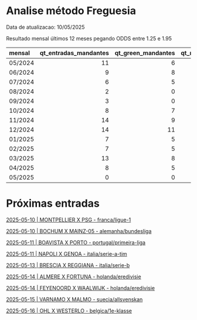 
# Analise método Freguesia

Data de atualizacao: 10/05/2025

Resultado mensal últimos 12 meses pegando ODDS entre 1.25 e 1.95

| mensal   |   qt_entradas_mandantes |   qt_green_mandantes |   qt_red_mandantes |   pl_mandantes |   qt_entradas_visitantes |   qt_green_visitantes |   qt_red_visitantes |   pl_visitantes |   pl_total |
|:---------|------------------------:|---------------------:|-------------------:|---------------:|-------------------------:|----------------------:|--------------------:|----------------:|-----------:|
| 05/2024  |                      11 |                    6 |                  5 |     -2.31      |                        2 |                     2 |                   0 |            1.06 |      -1.25 |
| 06/2024  |                       9 |                    8 |                  1 |      3.33      |                        1 |                     1 |                   0 |            0.46 |       3.79 |
| 07/2024  |                       6 |                    5 |                  1 |      1.84      |                        1 |                     1 |                   0 |            0.28 |       2.12 |
| 08/2024  |                       2 |                    0 |                  2 |     -2         |                        0 |                     0 |                   0 |            0    |      -2    |
| 09/2024  |                       3 |                    0 |                  3 |     -3         |                        1 |                     0 |                   1 |           -1    |      -4    |
| 10/2024  |                       8 |                    7 |                  1 |      2.87      |                        3 |                     2 |                   1 |            0.51 |       3.38 |
| 11/2024  |                      14 |                    9 |                  5 |      1.09      |                        1 |                     1 |                   0 |            0.48 |       1.57 |
| 12/2024  |                      14 |                   11 |                  3 |      2.16      |                        3 |                     3 |                   0 |            1.57 |       3.73 |
| 01/2025  |                       7 |                    5 |                  2 |      1.41      |                        3 |                     2 |                   1 |            0.14 |       1.55 |
| 02/2025  |                       7 |                    5 |                  2 |      0.18      |                        5 |                     5 |                   0 |            2.71 |       2.89 |
| 03/2025  |                      13 |                    8 |                  5 |     -0.62      |                        6 |                     5 |                   1 |            2.12 |       1.5  |
| 04/2025  |                       8 |                    5 |                  3 |     -0.0600001 |                        3 |                     3 |                   0 |            1.81 |       1.75 |
| 05/2025  |                       0 |                    0 |                  0 |      0         |                        1 |                     1 |                   0 |            0.53 |       0.53 |

 # Próximas entradas 

[2025-05-10 | MONTPELLIER X PSG - franca/ligue-1](https://www.academiadasapostasbrasil.com/stats/match/franca/ligue-1/montpellier/psg/ajxQRAEK6mBe1)

[2025-05-10 | BOCHUM X MAINZ-05 - alemanha/bundesliga](https://www.academiadasapostasbrasil.com/stats/match/alemanha/bundesliga/bochum/mainz-05/DWdYeVJWzZv51)

[2025-05-11 | BOAVISTA X PORTO - portugal/primeira-liga](https://www.academiadasapostasbrasil.com/stats/match/portugal/primeira-liga/boavista/porto/3DKQqVwEEYzEW)

[2025-05-11 | NAPOLI X GENOA - italia/serie-a-tim](https://www.academiadasapostasbrasil.com/stats/match/italia/serie-a-tim/napoli/genoa/8oPZrV28pZyJd)

[2025-05-13 | BRESCIA X REGGIANA - italia/serie-b](https://www.academiadasapostasbrasil.com/stats/match/italia/serie-b/brescia/reggiana/EyAmAllbMZ2po)

[2025-05-14 | ALMERE X FORTUNA - holanda/eredivisie](https://www.academiadasapostasbrasil.com/stats/match/holanda/eredivisie/almere/fortuna/aE1myV6x6Qy3X)

[2025-05-14 | FEYENOORD X WAALWIJK - holanda/eredivisie](https://www.academiadasapostasbrasil.com/stats/match/holanda/eredivisie/feyenoord/waalwijk/l2OZXXz55Z7Wb)

[2025-05-15 | VARNAMO X MALMO - suecia/allsvenskan](https://www.academiadasapostasbrasil.com/stats/match/suecia/allsvenskan/varnamo/malmo/kznmOqyKMYxJd)

[2025-05-16 | OHL X WESTERLO - belgica/1e-klasse](https://www.academiadasapostasbrasil.com/stats/match/belgica/1e-klasse/ohl/westerlo/o1qZpVwB4Qn5B)

